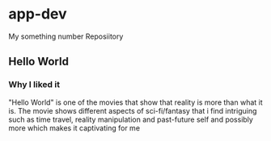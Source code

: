 # app-dev
My something number Reposiitory

## Hello World

### Why I liked it

"Hello World" is one of the movies that show that reality is more than what it is. The movie shows different aspects of sci-fi/fantasy that i find intriguing such as time travel, reality manipulation and past-future self and possibly more which makes it captivating for me
